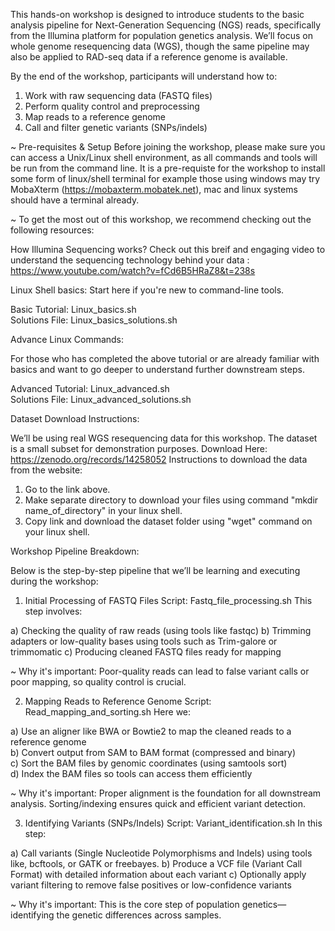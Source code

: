 This hands-on workshop is designed to introduce students to the basic analysis pipeline for Next-Generation Sequencing (NGS) reads, specifically from the Illumina platform for population genetics analysis.
We’ll focus on whole genome resequencing data (WGS), though the same pipeline may also be applied to RAD-seq data if a reference genome is available.

By the end of the workshop, participants will understand how to:

1. Work with raw sequencing data (FASTQ files)
2. Perform quality control and preprocessing
3. Map reads to a reference genome
4. Call and filter genetic variants (SNPs/indels)

~ Pre-requisites & Setup
Before joining the workshop, please make sure you can access a Unix/Linux shell environment, as all commands and tools will be run from the command line.
It is a pre-requiste for the workshop to install some form of linux/shell terminal for example those using windows may try MobaXterm (https://mobaxterm.mobatek.net), mac and linux systems should have a terminal already.

~ To get the most out of this workshop, we recommend checking out the following resources: 

 How Illumina Sequencing works?
Check out this breif and engaging video to understand the sequencing technology behind your data : https://www.youtube.com/watch?v=fCd6B5HRaZ8&t=238s

Linux Shell basics: 
Start here if you're new to command-line tools.

Basic Tutorial: Linux_basics.sh \
Solutions File: Linux_basics_solutions.sh

Advance Linux Commands:

For those who has completed the above tutorial or are already familiar with basics and want to go deeper to understand further downstream steps.  

Advanced Tutorial: Linux_advanced.sh \
Solutions File: Linux_advanced_solutions.sh

Dataset Download Instructions:

We’ll be using real WGS resequencing data for this workshop. The dataset is a small subset for demonstration purposes.
Download Here: https://zenodo.org/records/14258052
Instructions to download the data from the website:
1. Go to the link above.
2. Make separate directory to download your files using command "mkdir name_of_directory" in your linux shell.
3. Copy link and download the dataset folder using "wget" command on your linux shell.

Workshop Pipeline Breakdown: 

Below is the step-by-step pipeline that we’ll be learning and executing during the workshop:

1. Initial Processing of FASTQ Files
Script: Fastq_file_processing.sh
This step involves:

a) Checking the quality of raw reads (using tools like fastqc)
b) Trimming adapters or low-quality bases using tools such as Trim-galore or trimmomatic
c) Producing cleaned FASTQ files ready for mapping

~ Why it's important: Poor-quality reads can lead to false variant calls or poor mapping, so quality control is crucial.


2. Mapping Reads to Reference Genome
Script: Read_mapping_and_sorting.sh
Here we:

a) Use an aligner like BWA or Bowtie2 to map the cleaned reads to a reference genome \
b) Convert output from SAM to BAM format (compressed and binary) \
c) Sort the BAM files by genomic coordinates (using samtools sort) \
d) Index the BAM files so tools can access them efficiently

~ Why it's important: Proper alignment is the foundation for all downstream analysis. Sorting/indexing ensures quick and efficient variant detection.


3. Identifying Variants (SNPs/Indels)
Script: Variant_identification.sh
In this step:

a) Call variants (Single Nucleotide Polymorphisms and Indels) using tools like, bcftools, or GATK or freebayes.
b) Produce a VCF file (Variant Call Format) with detailed information about each variant
c) Optionally apply variant filtering to remove false positives or low-confidence variants

~ Why it's important: This is the core step of population genetics—identifying the genetic differences across samples.
